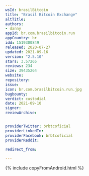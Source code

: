 ```yaml
---
wsId: brasilBitcoin
title: "Brasil Bitcoin Exchange"
altTitle: 
authors:
- danny
appId: br.com.brasilbitcoin.run
appCountry: br
idd: 1519300849
released: 2020-07-27
updated: 2021-09-16
version: "2.5.10"
stars: 3.57265
reviews: 234
size: 39435264
website: 
repository: 
issue: 
icon: br.com.brasilbitcoin.run.jpg
bugbounty: 
verdict: custodial
date: 2021-09-10
signer: 
reviewArchive:


providerTwitter: brbtcoficial
providerLinkedIn: 
providerFacebook: brbtcoficial
providerReddit: 

redirect_from:

---
```


{% include copyFromAndroid.html %}
